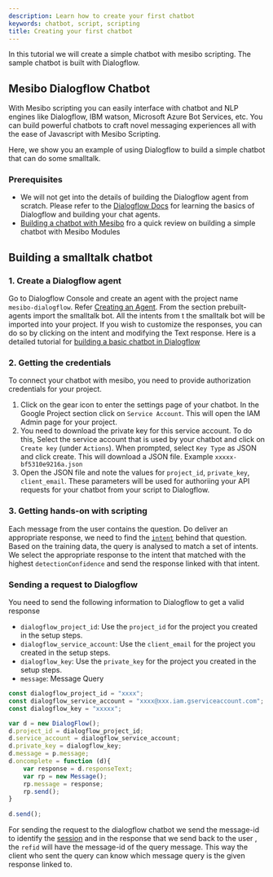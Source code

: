 ```yaml
---
description: Learn how to create your first chatbot  
keywords: chatbot, script, scripting
title: Creating your first chatbot 
---
```


In this tutorial we will create a simple chatbot with mesibo scripting. The sample chatbot is built with Dialogflow.

## Mesibo Dialogflow Chatbot
With Mesibo scripting you can easily interface with chatbot and NLP engines like Dialogflow, IBM watson, Microsoft Azure Bot Services, etc. You can build powerful chatbots to craft novel messaging experiences all with the ease of Javascript with Mesibo Scripting.

Here, we show you an example of using Dialogflow to build a simple chatbot that can do some smalltalk. 

### Prerequisites
- We will not get into the details of building the Dialogflow agent from scratch. Please refer to the [Dialogflow Docs](https://cloud.google.com/dialogflow/docs/quick/api) for learning the basics of Dialogflow and building your chat agents.
- [Building a chatbot with Mesibo](https://mesibo.com/documentation/on-premise/loadable-modules/#code-references-and-examples) fro a quick review on building a simple chatbot with Mesibo Modules

## Building a smalltalk chatbot

### 1. Create a Dialogflow agent
Go to Dialogflow Console and create an agent with the project name `mesibo-dialogflow`. Refer [Creating an Agent](https://cloud.google.com/dialogflow/docs/quick/api#create-an-agent). From the section prebuilt-agents import the smalltalk bot. All the intents from t
the smalltalk bot will be imported into your project. If you wish to customize the responses, you can do so by clicking on the intent and modifying the Text response. Here is a detailed tutorial for [building a basic chatbot in Dialogflow]()

### 2. Getting the credentials
To connect your chatbot with mesibo, you need to provide authorization credentials for your project. 
1. Click on the gear icon to enter the settings page of your chatbot.  In the Google Project section click on `Service Account`. This will open the IAM Admin page for your project.
2. You need to download the private key for this service account. To do this, Select the service account that is used by your chatbot and click on `Create key` (under `Actions`). When prompted, select `Key Type` as JSON and click create. This will download a JSON file. Example `xxxxx-bf5310e9216a.json`
3. Open the JSON file and note the values for `project_id`, `private_key`, `client_email`. These parameters will be used for authoriing your API requests for your chatbot from your script to Dialogflow.


### 3. Getting hands-on with scripting 
Each message from the user contains the question. Do deliver an appropriate response, we need to find the [`intent`](https://cloud.google.com/dialogflow/docs/quick/api#detect_intent) behind that question. Based on the training data, the query is analysed to match a set of intents. We select the appropriate response to the intent that matched with the highest `detectionConfidence` and send the response linked with that intent.
### Sending a request to Dialogflow
You need to send the following information to Dialogflow to get a valid response

- `dialogflow_project_id`: Use the `project_id` for the project you created in the setup steps. 
- `dialogflow_service_account`: Use the `client_email` for the project you created in the setup steps. 
- `dialogflow_key`: Use the `private_key` for the project you created in the setup steps. 
- `message`: Message Query 

```javascript
const dialogflow_project_id = "xxxx";
const dialogflow_service_account = "xxxx@xxx.iam.gserviceaccount.com";
const dialogflow_key = "xxxxx";

var d = new DialogFlow();
d.project_id = dialogflow_project_id;
d.service_account = dialogflow_service_account;
d.private_key = dialogflow_key;
d.message = p.message;
d.oncomplete = function (d){
	var response = d.responseText;
	var rp = new Message();
	rp.message = response;
	rp.send();
}
 
d.send();
```

For sending the request to the dialogflow chatbot we send the message-id to identify the [session](https://cloud.google.com/dialogflow/docs/quick/api#sessions) and in the response that we send back to the user , the `refid` will have the message-id of the query message. This way the client who sent the query can know which message query is the given response linked to.


